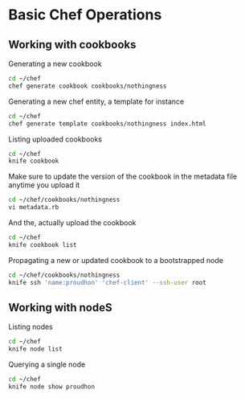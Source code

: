 # Basic Chef Operations

## Working with cookbooks

Generating a new cookbook

```bash
cd ~/chef
chef generate cookbook cookbooks/nothingness
```

Generating a new chef entity, a template for instance

```bash
cd ~/chef
chef generate template cookbooks/nothingness index.html
```

Listing uploaded cookbooks

```bash
cd ~/chef
knife cookbook
```

Make sure to update the version of the cookbook in the metadata file anytime you upload it

```bash
cd ~/chef/cookbooks/nothingness
vi metadata.rb
```

And the, actually upload the cookbook

```bash
cd ~/chef
knife cookbook list
```

Propagating a new or updated cookbook to a bootstrapped node

```bash
cd ~/chef/cookbooks/nothingness
knife ssh 'name:proudhon' 'chef-client' --ssh-user root
```

## Working with nodeS

Listing nodes

```bash
cd ~/chef
knife node list
```

Querying a single node

```bash
cd ~/chef
knife node show proudhon
```
